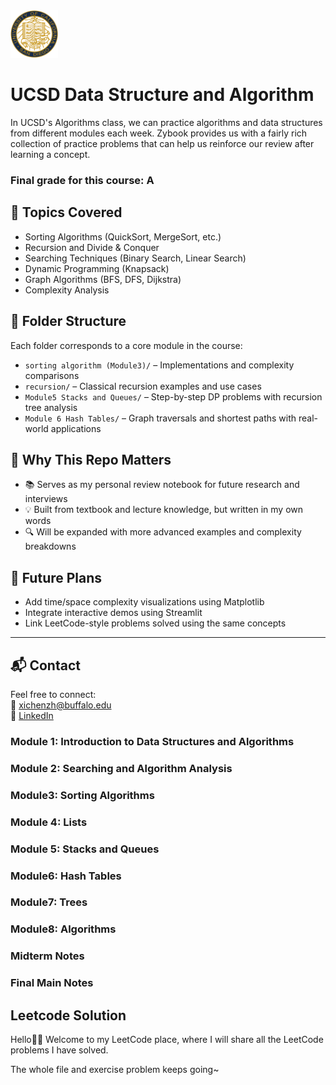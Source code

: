 <img src="UCSD.png" style="width:15%; height:auto;">

# UCSD Data Structure and Algorithm

In UCSD's Algorithms class, we can practice algorithms and data structures from different modules each week. Zybook provides us with a fairly rich collection of practice problems that can help us reinforce our review after learning a concept.

### Final grade for this course: A

## 🧠 Topics Covered

- Sorting Algorithms (QuickSort, MergeSort, etc.)
- Recursion and Divide & Conquer
- Searching Techniques (Binary Search, Linear Search)
- Dynamic Programming (Knapsack)
- Graph Algorithms (BFS, DFS, Dijkstra)
- Complexity Analysis

## 📁 Folder Structure

Each folder corresponds to a core module in the course:
- `sorting algorithm (Module3)/` – Implementations and complexity comparisons
- `recursion/` – Classical recursion examples and use cases
- `Module5 Stacks and Queues/` – Step-by-step DP problems with recursion tree analysis
- `Module 6 Hash Tables/` – Graph traversals and shortest paths with real-world applications


## 📌 Why This Repo Matters

- 📚 Serves as my personal review notebook for future research and interviews
- 💡 Built from textbook and lecture knowledge, but written in my own words
- 🔍 Will be expanded with more advanced examples and complexity breakdowns

## 🚧 Future Plans

- Add time/space complexity visualizations using Matplotlib
- Integrate interactive demos using Streamlit
- Link LeetCode-style problems solved using the same concepts

---

## 📬 Contact

Feel free to connect:  
📧 xichenzh@buffalo.edu  
🔗 [LinkedIn](https://linkedin.com/in/xichenzhang9)

### Module 1: Introduction to Data Structures and Algorithms

### Module 2: Searching and Algorithm Analysis

### Module3: Sorting Algorithms

### Module 4: Lists

### Module 5: Stacks and Queues

### Module6: Hash Tables

### Module7: Trees

### Module8: Algorithms

### Midterm Notes

### Final Main Notes


##  Leetcode Solution 
Hello👋🏻 Welcome to my LeetCode place, where I will share all the LeetCode problems I have solved.

The whole file and exercise problem keeps going~


